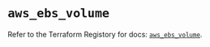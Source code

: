 # `aws_ebs_volume`

Refer to the Terraform Registory for docs: [`aws_ebs_volume`](https://www.terraform.io/docs/providers/aws/r/ebs_volume).
